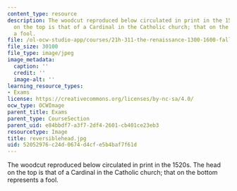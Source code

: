 ```yaml
---
content_type: resource
description: The woodcut reproduced below circulated in print in the 1520s. The head
  on the top is that of a Cardinal in the Catholic church; that on the bottom represents
  a fool.
file: /ol-ocw-studio-app/courses/21h-311-the-renaissance-1300-1600-fall-2004/52052976c24d0674d4cfe5b4baf7f61d_reversiblehead.jpg
file_size: 30100
file_type: image/jpeg
image_metadata:
  caption: ''
  credit: ''
  image-alt: ''
learning_resource_types:
- Exams
license: https://creativecommons.org/licenses/by-nc-sa/4.0/
ocw_type: OCWImage
parent_title: Exams
parent_type: CourseSection
parent_uid: e84bbdf7-a3f7-2df4-2601-cb401ce23eb3
resourcetype: Image
title: reversiblehead.jpg
uid: 52052976-c24d-0674-d4cf-e5b4baf7f61d
---
```

The woodcut reproduced below circulated in print in the 1520s. The head on the top is that of a Cardinal in the Catholic church; that on the bottom represents a fool.